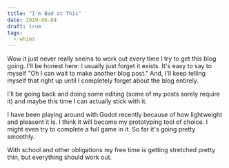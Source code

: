 ```yaml
---
title: "I'm Bad at This"
date: 2019-06-04
draft: true
tags:
  - whims
---
```


Wow it just never really seems to work out every time I try to get this blog going. I'll be honest here: I usually just forget it exists. It's easy to say to myself "Oh I can wait to make another blog post." And, I'll keep telling myself that right up until I completely forget about the blog entirely.

I'll be going back and doing some editing (some of my posts sorely require it) and maybe this time I can actually stick with it.

I have been playing around with Godot recently because of how lightweight and pleasent it is. I think it will become my prototyping tool of choice. I might even try to complete a full game in it. So far it's going pretty smoothly.

With school and other obligations my free time is getting stretched pretty thin, but everything should work out.
